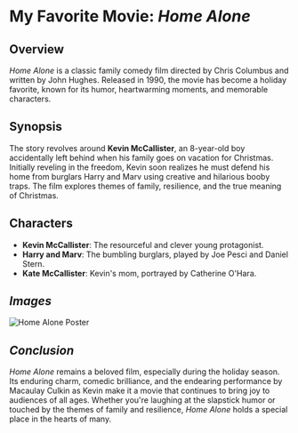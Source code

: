 # My Favorite Movie: *Home Alone*

## Overview

*Home Alone* is a classic family comedy film directed by Chris Columbus and written by John Hughes. Released in 1990, the movie has become a holiday favorite, known for its humor, heartwarming moments, and memorable characters.

## Synopsis

The story revolves around **Kevin McCallister**, an 8-year-old boy accidentally left behind when his family goes on vacation for Christmas. Initially reveling in the freedom, Kevin soon realizes he must defend his home from burglars Harry and Marv using creative and hilarious booby traps. The film explores themes of family, resilience, and the true meaning of Christmas.

## Characters

- **Kevin McCallister**: The resourceful and clever young protagonist.
- **Harry and Marv**: The bumbling burglars, played by Joe Pesci and Daniel Stern.
- **Kate McCallister**: Kevin's mom, portrayed by Catherine O'Hara.



## *Images*

![Home Alone Poster](https://example.com/home-alone-poster.jpg)

## *Conclusion*

*Home Alone* remains a beloved film, especially during the holiday season. Its enduring charm, comedic brilliance, and the endearing performance by Macaulay Culkin as Kevin make it a movie that continues to bring joy to audiences of all ages. Whether you're laughing at the slapstick humor or touched by the themes of family and resilience, *Home Alone* holds a special place in the hearts of many.
